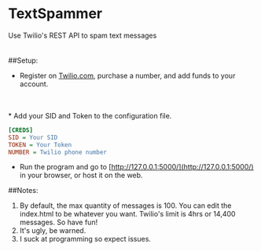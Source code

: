# TextSpammer
 Use Twilio's REST API to spam text messages
 <br/>
 <br/>
 <br/>
 ##Setup:
 * Register on [Twilio.com](https://www.twilio.com/), purchase a number, and add funds to your account.
 <br/>
 <br/>
 * Add your SID and Token to the configuration file.
 
 ```INI
[CREDS]
SID = Your SID
TOKEN = Your Token
NUMBER = Twilio phone number
``` 

* Run the program and go to [http://127.0.0.1:5000/](http://127.0.0.1:5000/) in your browser, or host it on the web.

##Notes:

1. By default, the max quantity of messages is 100. You can edit the index.html to be whatever you want. Twilio's limit is 4hrs or 14,400 messages. So have fun!
2. It's ugly, be warned.
3. I suck at programming so expect issues. 